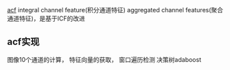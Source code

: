 [acf](https://github.com/yaoweidong/ACFPedestrianDetection)
integral channel feature(积分通道特征)
aggregated channel features(聚合通道特征)，是基于ICF的改进

## acf实现
图像10个通道的计算，
特征向量的获取，
    窗口遍历检测
    决策树adaboost

